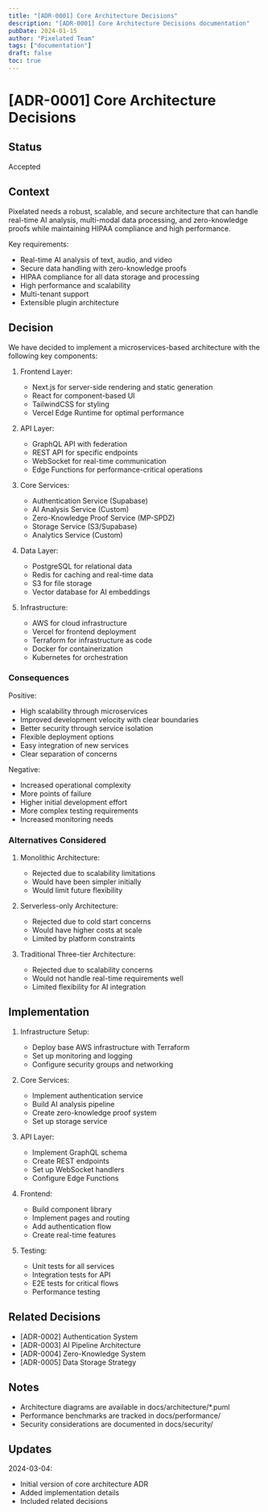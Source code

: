 ```yaml
---
title: "[ADR-0001] Core Architecture Decisions"
description: "[ADR-0001] Core Architecture Decisions documentation"
pubDate: 2024-01-15
author: "Pixelated Team"
tags: ["documentation"]
draft: false
toc: true
---
```


# [ADR-0001] Core Architecture Decisions

## Status

Accepted

## Context

Pixelated needs a robust, scalable, and secure architecture that can handle real-time AI analysis, multi-modal data processing, and zero-knowledge proofs while maintaining HIPAA compliance and high performance.

Key requirements:

- Real-time AI analysis of text, audio, and video
- Secure data handling with zero-knowledge proofs
- HIPAA compliance for all data storage and processing
- High performance and scalability
- Multi-tenant support
- Extensible plugin architecture

## Decision

We have decided to implement a microservices-based architecture with the following key components:

1. Frontend Layer:

   - Next.js for server-side rendering and static generation
   - React for component-based UI
   - TailwindCSS for styling
   - Vercel Edge Runtime for optimal performance

2. API Layer:

   - GraphQL API with federation
   - REST API for specific endpoints
   - WebSocket for real-time communication
   - Edge Functions for performance-critical operations

3. Core Services:

   - Authentication Service (Supabase)
   - AI Analysis Service (Custom)
   - Zero-Knowledge Proof Service (MP-SPDZ)
   - Storage Service (S3/Supabase)
   - Analytics Service (Custom)

4. Data Layer:

   - PostgreSQL for relational data
   - Redis for caching and real-time data
   - S3 for file storage
   - Vector database for AI embeddings

5. Infrastructure:
   - AWS for cloud infrastructure
   - Vercel for frontend deployment
   - Terraform for infrastructure as code
   - Docker for containerization
   - Kubernetes for orchestration

### Consequences

Positive:

- High scalability through microservices
- Improved development velocity with clear boundaries
- Better security through service isolation
- Flexible deployment options
- Easy integration of new services
- Clear separation of concerns

Negative:

- Increased operational complexity
- More points of failure
- Higher initial development effort
- More complex testing requirements
- Increased monitoring needs

### Alternatives Considered

1. Monolithic Architecture:

   - Rejected due to scalability limitations
   - Would have been simpler initially
   - Would limit future flexibility

2. Serverless-only Architecture:

   - Rejected due to cold start concerns
   - Would have higher costs at scale
   - Limited by platform constraints

3. Traditional Three-tier Architecture:
   - Rejected due to scalability concerns
   - Would not handle real-time requirements well
   - Limited flexibility for AI integration

## Implementation

1. Infrastructure Setup:

   - Deploy base AWS infrastructure with Terraform
   - Set up monitoring and logging
   - Configure security groups and networking

2. Core Services:

   - Implement authentication service
   - Build AI analysis pipeline
   - Create zero-knowledge proof system
   - Set up storage service

3. API Layer:

   - Implement GraphQL schema
   - Create REST endpoints
   - Set up WebSocket handlers
   - Configure Edge Functions

4. Frontend:

   - Build component library
   - Implement pages and routing
   - Add authentication flow
   - Create real-time features

5. Testing:
   - Unit tests for all services
   - Integration tests for API
   - E2E tests for critical flows
   - Performance testing

## Related Decisions

- [ADR-0002] Authentication System
- [ADR-0003] AI Pipeline Architecture
- [ADR-0004] Zero-Knowledge System
- [ADR-0005] Data Storage Strategy

## Notes

- Architecture diagrams are available in docs/architecture/\*.puml
- Performance benchmarks are tracked in docs/performance/
- Security considerations are documented in docs/security/

## Updates

2024-03-04:

- Initial version of core architecture ADR
- Added implementation details
- Included related decisions
